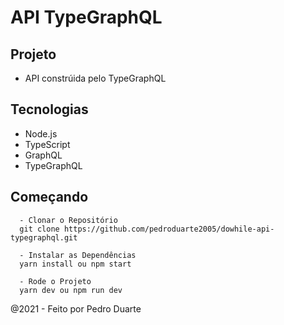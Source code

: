 # API TypeGraphQL

## Projeto
- API constrúida pelo TypeGraphQL

## Tecnologias
- Node.js
- TypeScript
- GraphQL
- TypeGraphQL

## Começando
```
  - Clonar o Repositório
  git clone https://github.com/pedroduarte2005/dowhile-api-typegraphql.git

  - Instalar as Dependências
  yarn install ou npm start

  - Rode o Projeto
  yarn dev ou npm run dev
```

@2021 - Feito por Pedro Duarte